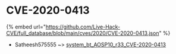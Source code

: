 # CVE-2020-0413
{% embed url="https://github.com/Live-Hack-CVE/full_database/blob/main/cves/2020/CVE-2020-0413.json" %}

* Satheesh575555 ~> [system_bt_AOSP10_r33_CVE-2020-0413](https://www.alice-snow.ru/2020/database/cve-2020-0413/system_bt_aosp10_r33_cve-2020-0413-satheesh575555)